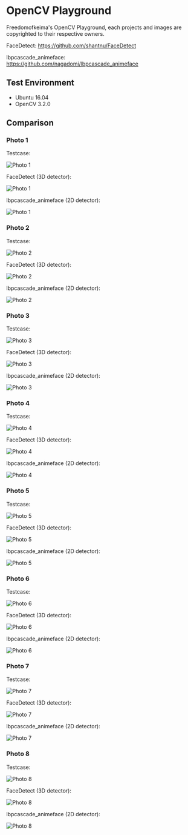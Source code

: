 # OpenCV Playground

Freedomofkeima's OpenCV Playground, each projects and images are copyrighted to their respective owners.

FaceDetect: https://github.com/shantnu/FaceDetect

lbpcascade_animeface: https://github.com/nagadomi/lbpcascade_animeface

## Test Environment

- Ubuntu 16.04
- OpenCV 3.2.0

## Comparison

### Photo 1

Testcase:

![Photo 1](testcase/1.jpg)

FaceDetect (3D detector):

![Photo 1](FaceDetect/1.png)

lbpcascade_animeface (2D detector):

![Photo 1](lbpcascade_animeface/1.png)

### Photo 2

Testcase:

![Photo 2](testcase/2.jpg)

FaceDetect (3D detector):

![Photo 2](FaceDetect/2.png)

lbpcascade_animeface (2D detector):

![Photo 2](lbpcascade_animeface/2.png)

### Photo 3

Testcase:

![Photo 3](testcase/3.jpg)

FaceDetect (3D detector):

![Photo 3](FaceDetect/3.png)

lbpcascade_animeface (2D detector):

![Photo 3](lbpcascade_animeface/3.png)

### Photo 4

Testcase:

![Photo 4](testcase/4.png)

FaceDetect (3D detector):

![Photo 4](FaceDetect/4.png)

lbpcascade_animeface (2D detector):

![Photo 4](lbpcascade_animeface/4.png)

### Photo 5

Testcase:

![Photo 5](testcase/5.jpg)

FaceDetect (3D detector):

![Photo 5](FaceDetect/5.png)

lbpcascade_animeface (2D detector):

![Photo 5](lbpcascade_animeface/5.png)

### Photo 6

Testcase:

![Photo 6](testcase/6.jpg)

FaceDetect (3D detector):

![Photo 6](FaceDetect/6.png)

lbpcascade_animeface (2D detector):

![Photo 6](lbpcascade_animeface/6.png)

### Photo 7

Testcase:

![Photo 7](testcase/7.jpg)

FaceDetect (3D detector):

![Photo 7](FaceDetect/7.png)

lbpcascade_animeface (2D detector):

![Photo 7](lbpcascade_animeface/7.png)

### Photo 8

Testcase:

![Photo 8](testcase/8.jpg)

FaceDetect (3D detector):

![Photo 8](FaceDetect/8.png)

lbpcascade_animeface (2D detector):

![Photo 8](lbpcascade_animeface/8.png)
